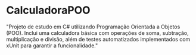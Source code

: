 # CalculadoraPOO
"Projeto de estudo em C# utilizando Programação Orientada a Objetos (POO). Inclui uma calculadora básica com operações de soma, subtração, multiplicação e divisão, além de testes automatizados implementados com xUnit para garantir a funcionalidade."
